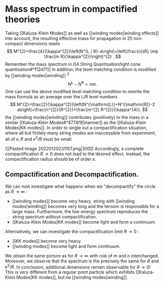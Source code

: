 # Mass spectrum in compactified theories
Taking [[Kaluza-Klein Modes]] as well as [[winding modes|winding effects]] into account, the resulting effective mass for propagation in 25 non-compact dimensions reads
$$
M^{2}=\frac{4}{\kappa^{2}}\left(N^{L / R}-a\right)+\left(\frac{n}{R} \mp \frac{m R}{\kappa^{2}}\right)^{2} .
$$
Remember the mass spectrum in [[4 String Quantisation/light cone quantisation#^f12d71]]
In addition, the level matching condition is modified by [[winding modes|winding]] $^{2}$
$$
N^{\mathrm{L}}-N^{\mathrm{R}}=n m \text {. }
$$
One can use the above modified level matching condition to rewrite the mass formula as an average over the L/R level numbers
$$
M^{2}=\frac{2}{\kappa^{2}}\left(N^{\mathrm{L}}+N^{\mathrm{R}}-2 a\right)+\frac{n^{2}}{R^{2}}+\frac{m^{2} R^{2}}{\kappa^{4}},
$$
the [[winding modes|winding]] contributes (positively) to the mass in a similar [[Kaluza-Klein Modes#^4774f9|manner]] as the [[Kaluza-Klein Modes|KK modes]].
In order to single out a compactification situation, where all but finitely many string modes are inaccessible from experiment, all of $\kappa, R$ and $\kappa^{2} / R$ must be small.

![[Pasted image 20220120231157.png|300]] 
Accordingly, a complete compactification $R \rightarrow 0$ does not lead to the desired effect. Instead, the compactification radius should be of order $\kappa$.

## Compactification and Decompactification. 
We can now investigate what happens when we "decompactify" the circle as $R \rightarrow \infty$ :
- [[winding modes]] become very heavy. string with [[winding modes|winding]] becomes very long and the tension is responsible for a large mass. Furthermore, the low-energy spectrum reproduces the string spectrum without compactification.
- [[Kaluza-Klein Modes|KK modes]] become light and form a continuum.



Alternatively, we can investigate the compactification limit $R \rightarrow 0$ :
- [[KK modes]] become very heavy.
- [[winding modes]] become light and form continuum.

We obtain the same picture as for $R \rightarrow \infty$ with role of $m$ and $n$ interchanged. Moreover, we observe that the spectrum is the precisely the same for $R$ and $\kappa^{2} / R$.
In conclusion, additional dimensions remain observable for $R \rightarrow 0 !$ This is very different from a regular point particle which exhibits [[Kaluza-Klein Modes|KK modes]], but no [[winding modes|winding]].

